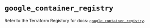 # `google_container_registry`

Refer to the Terraform Registory for docs: [`google_container_registry`](https://registry.terraform.io/providers/hashicorp/google/4.65.0/docs/resources/container_registry).
